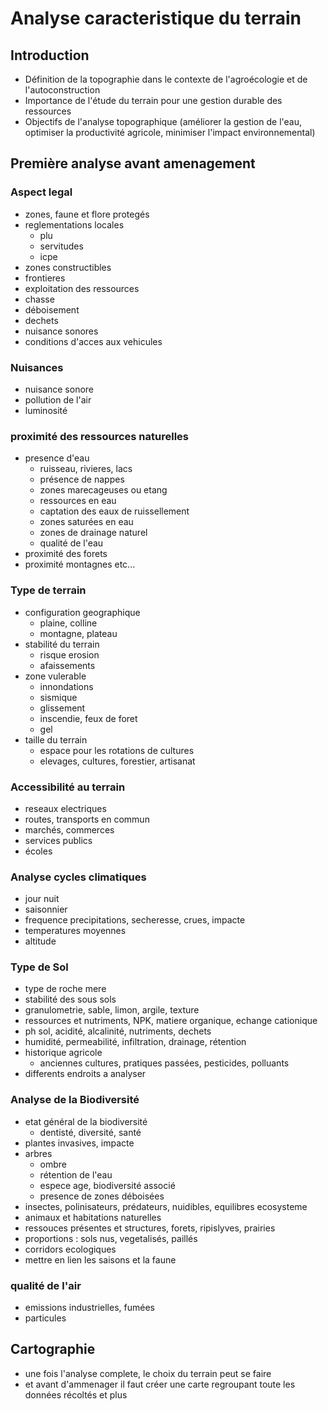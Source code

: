 # Analyse caracteristique du terrain

## Introduction
- Définition de la topographie dans le contexte de l'agroécologie et de l'autoconstruction
- Importance de l'étude du terrain pour une gestion durable des ressources
- Objectifs de l'analyse topographique (améliorer la gestion de l'eau, optimiser la productivité agricole, minimiser l'impact environnemental)

## Première analyse avant amenagement
### Aspect legal
- zones, faune et flore protegés
- reglementations locales
  - plu
  - servitudes
  - icpe
- zones constructibles
- frontieres
- exploitation des ressources
- chasse
- déboisement
- dechets
- nuisance sonores
- conditions d'acces aux vehicules
### Nuisances
- nuisance sonore
- pollution de l'air
- luminosité
### proximité des ressources naturelles
- presence d'eau
  - ruisseau, rivieres, lacs
  - présence de nappes
  - zones marecageuses ou etang
  - ressources en eau
  - captation des eaux de ruissellement
  - zones saturées en eau
  - zones de drainage naturel
  - qualité de l'eau
- proximité des forets
- proximité montagnes etc...
### Type de terrain
- configuration geographique
  - plaine, colline
  - montagne, plateau
- stabilité du terrain
  - risque erosion
  - afaissements
- zone vulerable
  - innondations
  - sismique
  - glissement
  - inscendie, feux de foret
  - gel
- taille du terrain
  - espace pour les rotations de cultures
  - elevages, cultures, forestier, artisanat
### Accessibilité au terrain
- reseaux electriques
- routes, transports en commun
- marchés, commerces
- services publics
- écoles
### Analyse cycles climatiques
- jour nuit
- saisonnier
- frequence precipitations, secheresse, crues, impacte
- temperatures moyennes
- altitude
### Type de Sol
- type de roche mere
- stabilité des sous sols
- granulometrie, sable, limon, argile, texture
- ressources et nutriments, NPK, matiere organique, echange cationique
- ph sol, acidité, alcalinité, nutriments, dechets
- humidité, permeabilité, infiltration, drainage, rétention
- historique agricole
  - anciennes cultures, pratiques passées, pesticides, polluants
- differents endroits a analyser
### Analyse de la Biodiversité
- etat général de la biodiversité
  - dentisté, diversité, santé
- plantes invasives, impacte
- arbres
  - ombre
  - rétention de l'eau
  - espece age, biodiversité associé
  - presence de zones déboisées
- insectes, polinisateurs, prédateurs, nuidibles, equilibres ecosysteme
- animaux et habitations naturelles
- ressouces présentes et structures, forets, ripislyves, prairies
- proportions : sols nus, vegetalisés, paillés
- corridors ecologiques
- mettre en lien les saisons et la faune
### qualité de l'air
- emissions industrielles, fumées
- particules
  

## Cartographie
- une fois l'analyse complete, le choix du terrain peut se faire
- et avant d'ammenager il faut créer une carte regroupant toute les données récoltés et plus
